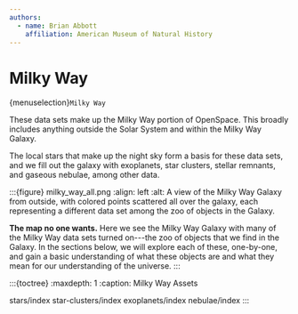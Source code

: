 ```yaml
---
authors:
  - name: Brian Abbott
    affiliation: American Museum of Natural History
---
```



# Milky Way

{menuselection}`Milky Way`


These data sets make up the Milky Way portion of OpenSpace. This broadly includes anything outside the Solar System and within the Milky Way Galaxy.

The local stars that make up the night sky form a basis for these data sets, and we fill out the galaxy with exoplanets, star clusters, stellar remnants, and gaseous nebulae, among other data.

:::{figure} milky_way_all.png
:align: left
:alt: A view of the Milky Way Galaxy from outside, with colored points scattered all over the galaxy, each representing a different data set among the zoo of objects in the Galaxy.

**The map no one wants.** Here we see the Milky Way Galaxy with many of the Milky Way data sets turned on---the zoo of objects that we find in the Galaxy. In the sections below, we will explore each of these, one-by-one, and gain a basic understanding of what these objects are and what they mean for our understanding of the universe.
:::



:::{toctree}
:maxdepth: 1
:caption: Milky Way Assets

stars/index
star-clusters/index
exoplanets/index
nebulae/index
:::

